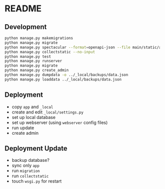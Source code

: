 # README

## Development

```bash
python manage.py makemigrations
python manage.py migrate
python manage.py spectacular --format=openapi-json --file main/static/api/schema.json
python manage.py collectstatic --no-input
python manage.py test
python manage.py runserver
python manage.py migrate
python manage.py create_admin
python manage.py dumpdata -o ../_local/backups/data.json
python manage.py loaddata ../_local/backups/data.json
```

## Deployment

- copy `app` and `_local`
- create and edit `_local/settings.py`
- set up local database
- set up webserver (using `webserver` config files)
- run update
- create admin

## Deployment Update

- backup database?
- sync only `app`
- run `migration`
- run `collectstatic`
- touch `wsgi.py` for restart
